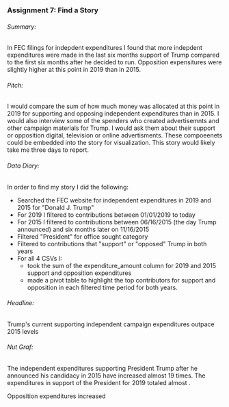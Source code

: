 ### Assignment 7: Find a Story

###### Summary: 
In FEC filings for indepdent expenditures I found that more indepdent expenditures were made in the last six months support of Trump compared to the first six months after he decided to run. Opposition expensitures were slightly higher at this point in 2019 than in 2015. 

###### Pitch: 
I would compare the sum of how much money was allocated at this point in 2019 for supporting and opposing independent expenditures than in 2015. I would also interview some of the spenders who created advertisemnts and other campaign materials for Trump. I would ask them about their support or opposition digital, television or online advertisments. These compoeenets could be embedded into the story for visualization. This story would likely take me three days to report. 

###### Data Diary: 
In order to find my story I did the following: 

- Searched the FEC website for independent expenditures in 2019 and 2015 for "Donald J. Trump"
- For 2019 I filtered to contributions between 01/01/2019 to today
- For 2015 I filtered to contributions between 06/16/2015 (the day Trump announced) and six months later on 11/16/2015
- Filtered "President" for office sought category
- Filtered to contributions that "support" or "opposed" Trump in both years
- For all 4 CSVs I:
  - took the sum of the expenditure_amount column for 2019 and 2015 support and opposition expenditures
  - made a pivot table to highlight the top contributors for support and opposition in each filtered time period for both       years. 


###### Headline: 

Trump's current supporting independent campaign expenditures outpace 2015 levels

###### Nut Graf:

The independent expenditures supporting President Trump after he announced his candidacy in 2015 have increased almost 19 times. The expenditures in support of the President for 2019 totaled almost  . 

Opposition expenditures increased 
